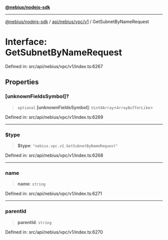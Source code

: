 [**@nebius/nodejs-sdk**](../../../../../README.md)

---

[@nebius/nodejs-sdk](../../../../../README.md) / [api/nebius/vpc/v1](../README.md) / GetSubnetByNameRequest

# Interface: GetSubnetByNameRequest

Defined in: src/api/nebius/vpc/v1/index.ts:6267

## Properties

### \[unknownFieldsSymbol\]?

> `optional` **\[unknownFieldsSymbol\]**: `Uint8Array`\<`ArrayBufferLike`\>

Defined in: src/api/nebius/vpc/v1/index.ts:6269

---

### $type

> **$type**: `"nebius.vpc.v1.GetSubnetByNameRequest"`

Defined in: src/api/nebius/vpc/v1/index.ts:6268

---

### name

> **name**: `string`

Defined in: src/api/nebius/vpc/v1/index.ts:6271

---

### parentId

> **parentId**: `string`

Defined in: src/api/nebius/vpc/v1/index.ts:6270
